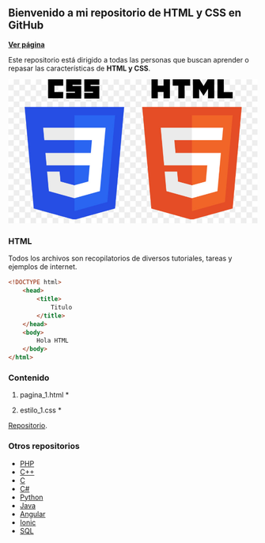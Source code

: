 ## Bienvenido a mi repositorio de HTML y CSS en GitHub

**[Ver página](https://diegoalex24.github.io/HTML-CSS-examples)**

Este repositorio está dirigido a todas las personas que buscan aprender o repasar las características de **HTML y CSS**.

![Image HTML y CSS](https://raw.githubusercontent.com/diegoAlex24/HTML-CSS-examples/master/html-css-logo.jpg)

### HTML
Todos los archivos son recopilatorios de diversos tutoriales, tareas y ejemplos de internet.

```html
<!DOCTYPE html>
    <head>
        <title>
            Titulo
        </title>
    </head>
	<body>
        Hola HTML
    </body>
</html>
```

### Contenido

1. pagina_1.html
    * 

2. estilo_1.css
    * 

[Repositorio](https://github.com/diegoAlex24/HTML-CSS-examples).

### Otros repositorios
* [PHP](https://diegoalex24.github.io/PHP-examples)
* [C++](https://diegoalex24.github.io/C-Plus-Plus-examples)
* [C](https://diegoalex24.github.io/C-examples)
* [C#](https://diegoalex24.github.io/C-Sharp-examples)
* [Python](https://diegoalex24.github.io/Python-examples)
* [Java](https://diegoalex24.github.io/Java-examples)
* [Angular](https://diegoalex24.github.io/Angular-examples)
* [Ionic](https://diegoalex24.github.io/Ionic-examples)
* [SQL](https://diegoalex24.github.io/SQL-examples)
